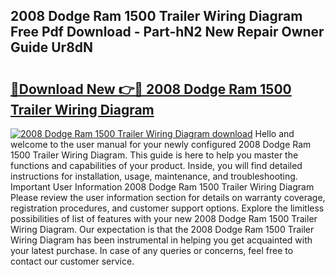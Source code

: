 ## 2008 Dodge Ram 1500 Trailer Wiring Diagram Free Pdf Download - Part-hN2 New Repair Owner Guide Ur8dN

# <h2><a href="http://dfiyug0.blite.top/?on=2008+Dodge+Ram+1500+Trailer+Wiring+Diagram">🔗Download New 👉🔴 2008 Dodge Ram 1500 Trailer Wiring Diagram</a></h2>

[![2008 Dodge Ram 1500 Trailer Wiring Diagram download](https://i.imgur.com/lujVjoI.png)](http://dfiyug0.blite.top/?on=2008+Dodge+Ram+1500+Trailer+Wiring+Diagram)
Hello and welcome to the user manual for your newly configured 2008 Dodge Ram 1500 Trailer Wiring Diagram. This guide is here to help you master the functions and capabilities of your product. Inside, you will find detailed instructions for installation, usage, maintenance, and troubleshooting. Important User Information 2008 Dodge Ram 1500 Trailer Wiring Diagram Please review the user information section for details on warranty coverage, registration procedures, and customer support options. Explore the limitless possibilities of list of features with your new 2008 Dodge Ram 1500 Trailer Wiring Diagram. Our expectation is that the 2008 Dodge Ram 1500 Trailer Wiring Diagram has been instrumental in helping you get acquainted with your latest purchase. In case of any queries or concerns, feel free to contact our customer service.
